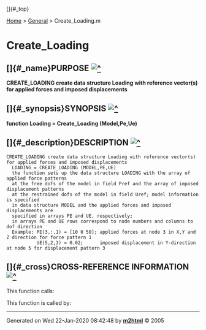 []{#_top}

<div>

[Home](../FEDEASLab.html) &gt; [General](FEDEASLab.html) &gt;
Create\_Loading.m

</div>

Create\_Loading
===============

[]{#_name}PURPOSE [![\^](../up.png)](#_top)
-------------------------------------------

<div class="box">

**CREATE\_LOADING create data structure Loading with reference vector(s)
for applied forces and imposed displacements**

</div>

[]{#_synopsis}SYNOPSIS [![\^](../up.png)](#_top)
------------------------------------------------

<div class="box">

**function Loading = Create\_Loading (Model,Pe,Ue)**

</div>

[]{#_description}DESCRIPTION [![\^](../up.png)](#_top)
------------------------------------------------------

<div class="fragment">

``` {.comment}
CREATE_LOADING create data structure Loading with reference vector(s) for applied forces and imposed displacements
  LOADING = CREATE_LOADING (MODEL,PE,UE)
  the function sets up the data structure LOADING with the array of applied force patterns
  at the free dofs of the model in field Pref and the array of imposed displacement patterns
  at the restrained dofs of the model in field Uref; model information is specified
  in data structure MODEL and the applied forces and imposed displacements are
  specified in arrays PE and UE, respectively;
  in arrays PE and UE rows correspond to node numbers and columns to dof direction
  Example: PE(3,:,1) = [10 0 50]; applied forces at node 3 in X,Y and Z direction for force pattern 1
           UE(5,2,3) = 0.02;      imposed displacement in Y-direction at node 5 for displacement pattern 3
```

</div>

[]{#_cross}CROSS-REFERENCE INFORMATION [![\^](../up.png)](#_top)
----------------------------------------------------------------

This function calls:

This function is called by:

------------------------------------------------------------------------

Generated on Wed 22-Jan-2020 08:42:48 by
**[m2html](http://www.artefact.tk/software/matlab/m2html/ "Matlab Documentation in HTML")**
© 2005
